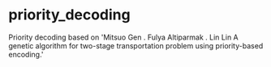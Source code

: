 # priority_decoding
Priority decoding based on 'Mitsuo Gen . Fulya Altiparmak . Lin Lin A genetic algorithm for two-stage transportation problem using priority-based encoding.'
